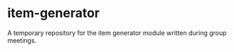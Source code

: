 # item-generator
A temporary repository for the item generator module written during group meetings.

